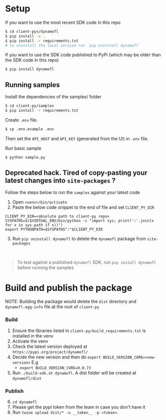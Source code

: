 # Setup

If you want to use the most recent SDK code in this repo

```bash
$ cd client-pys/dynamofl
$ pip install -e .
$ pip install -r requirements.txt
# to uninstall the local version run `pip uninstall dynamofl`
```

If you want to use the SDK code published to PyPi (which may be older than the SDK code in this repo)

```bash
$ pip install dynamofl
```

## Running samples

Install the dependencies of the samples/ folder

```bash
$ cd client-py/samples
$ pip install -r requirements.txt
```

Create `.env` file.

```bash
$ cp .env.example .env
```

Then set the `API_HOST` and `API_KEY` (generated from the UI) in `.env` file.

Run basic sample

```bash
$ python sample.py
```

## Deprecated hack. Tired of copy-pasting your latest changes into `site-packages` ?

Follow the steps below to run the `samples` against your latest code

1. Open `<venv>/bin/activate`
2. Paste the below code snippet to the end of file and set `CLIENT_PY_DIR`

```
CLIENT_PY_DIR=<absolute path to client-py repo>
SYSPATHS=$($VIRTUAL_ENV/bin/python -c "import sys; print(':'.join(x for x in sys.path if x))")
export PYTHONPATH=$SYSPATHS":"$CLIENT_PY_DIR
```

3. Run `pip uninstall dynamofl` to delete the `dynamofl` package from `site-packages`

<br>

> To test against a published `dynamofl` SDK, run `pip install dynamofl` before running the samples

# Build and publish the package

NOTE: Building the package would delete the `dist` directory and `dynamofl.egg-info` file at the root of `client-py`

### Build

1. Ensure the libraries listed in `client-py/build_requirements.txt` is installed in the venv
2. Activate the venv
3. Check the latest version deployed at `https://pypi.org/project/dynamofl/`
4. Decide the new version and then do `export BUILD_VERSION_CORE=<new-version>` E.g
   - `export BUILD_VERSION_CORE=0.0.73`
5. Run `./build-sdk.sh dynamofl`. A dist folder will be created at `dynamofl/dist`

### Publish

6. `cd dynamofl`
7. Please get the pypi token from the team in case you don't have it
8. Run `twine upload dist/* -u __token__ -p <token>`.
